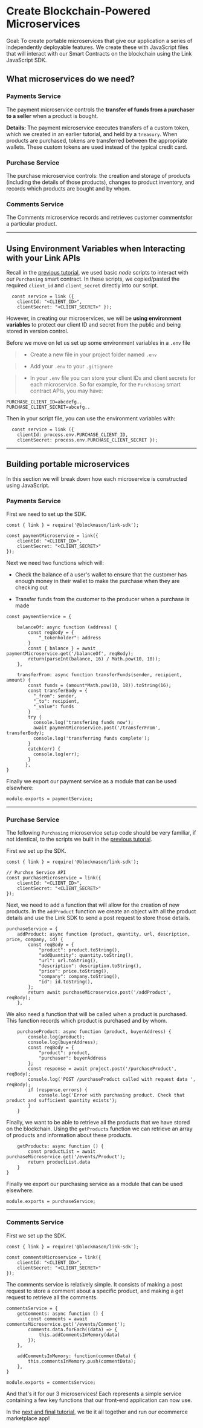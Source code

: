 # Create Blockchain-Powered Microservices
Goal: To create portable microservices that give our application a series of independently deployable features. We create these with JavaScript files that will interact with our Smart Contracts on the blockchain using the Link JavaScript SDK.

## What microservices do we need?

### Payments Service
The payment microservice controls the **transfer of funds from a purchaser to a seller** when a product is bought.

**Details:** The payment microservice executes transfers of a custom token, which we created in an earlier tutorial, and held by a `treasury`. When products are purchased, tokens are transferred between the appropriate wallets. These custom tokens are used instead of the typical credit card.

### Purchase Service
The purchase microservice controls: the creation and storage of products (including the details of those products), changes to product inventory, and records which products are bought and by whom.

### Comments Service
The Comments microservice records and retrieves customer commentsfor a particular product.

---
## Using Environment Variables when Interacting with your Link APIs
Recall in the [previous tutorial](https://github.com/blockmason/ecommerce-workshop/blob/master/Tutorial_3/tutorial_3.md), we used basic *node* scripts to interact with our `Purchasing` smart contract. In these scripts, we copied/pasted the required `client_id` and `client_secret` directly into our script. 

```
  const service = link ({
    clientId: "<CLIENT_ID>",
    clientSecret: "<CLIENT_SECRET>" });
```
However, in creating our microservices, we will be **using environment variables** to protect our client ID and secret from the public and being stored in version control.

Before we move on let us set up some environment variables in a `.env` file

> * Create a new file in your project folder named `.env`

> * Add your `.env` to your `.gitignore`

> * In your `.env` file you can store your client IDs and client secrets for each microservice. So for example, for the `Purchasing` smart contract APIs, you may have:
```
PURCHASE_CLIENT_ID=abcdefg..
PURCHASE_CLIENT_SECRET=abcefg..
```

Then in your script file, you can use the environment variables with:
```
  const service = link ({
    clientId: process.env.PURCHASE_CLIENT_ID,
    clientSecret: process.env.PURCHASE_CLIENT_SECRET });
```

---
## Building portable microservices
In this section we will break down how each microservice is constructed using JavaScript.
### Payments Service

First we need to set up the SDK.
```
const { link } = require('@blockmason/link-sdk');

const paymentMicroservice = link({
    clientId: "<CLIENT_ID>",
    clientSecret: "<CLIENT_SECRET>"
});

```

Next we need two functions which will: 
* Check the balance of a user's wallet to ensure that the customer has enough money in their wallet to make the purchase when they are checking out

* Transfer funds from the customer to the producer when a purchase is made 

```
const paymentService = {

    balanceOf: async function (address) {
        const reqBody = {
            "_tokenholder": address
        }
        const { balance } = await paymentMicroservice.get('/balanceOf', reqBody);
        return(parseInt(balance, 16) / Math.pow(10, 18));
    },

    transferFrom: async function transferFunds(sender, recipient, amount) {
        const funds = (amount*Math.pow(10, 18)).toString(16);
        const transferBody = {
          "_from": sender,
          "_to": recipient,
          "_value": funds
        }
        try {
          console.log('transfering funds now');
          await paymentMicroservice.post('/transferFrom', transferBody);
          console.log('transferring funds complete');
        }
        catch(err) {
          console.log(err);
        }
       },
}
```

Finally we export our payment service as a module that can be used elsewhere:

```
module.exports = paymentService;
```
---
### Purchase Service
The following `Purchasing` microservice setup code should be very familiar, if not identical, to the scripts we built in the [previous tutorial](https://github.com/blockmason/ecommerce-workshop/blob/master/Tutorial_3/tutorial_3.md). 

First we set up the SDK.
```
const { link } = require('@blockmason/link-sdk');

// Purchse Service API
const purchaseMicroservice = link({
    clientId: "<CLIENT_ID>",
    clientSecret: "<CLIENT_SECRET>"
});
```

Next, we need to add a function that will allow for the creation of new products. In the `addProduct` function we create an object with all the product details and use the Link SDK to send a post request to store those details.

```
purchaseService = {
    addProduct: async function (product, quantity, url, description, price, company, id) {
        const reqBody = {
            "product": product.toString(),
            "addQuantity": quantity.toString(),
            "url": url.toString(),
            "description": description.toString(),
            "price": price.toString(),
            "company": company.toString(),
            "id": id.toString(),
        };
        return await purchaseMicroservice.post('/addProduct', reqBody);
    },
```

We also need a function that will be called when a product is purchased. This function records which product is purchased and by whom.

```
    purchaseProduct: async function (product, buyerAddress) {
        console.log(product);
        console.log(buyerAddress);
        const reqBody = {
            "product": product,
            "purchaser": buyerAddress
        };
        const response = await project.post('/purchaseProduct', reqBody);
        console.log('POST /purchaseProduct called with request data ', reqBody);
        if (response.errors) {
            console.log('Error with purchasing product. Check that product and sufficient quantity exists');
        }
    }
```

Finally, we want to be able to retrieve all the products that we have stored on the blockchain. Using the `getProducts` function we can retrieve an array of products and information about these products.

```
    getProducts: async function () {
        const productList = await purchaseMicroservice.get('/events/Product');
        return productList.data
    }
}
```

Finally we export our purchasing service as a module that can be used elsewhere:

```
module.exports = purchaseService;
```
---
### Comments Service

First we set up the SDK.
```
const { link } = require('@blockmason/link-sdk');

const commentsMicroservice = link({
    clientId: "<CLIENT_ID>",
    clientSecret: "<CLIENT_SECRET>"
});
```

The comments service is relatively simple. It consists of making a post request to store a comment about a specific product, and making a get request to retrieve all the comments.

```
commentsService = {
    getComments: async function () {
        const comments = await commentsMicroservice.get('/events/Comment');
        comments.data.forEach((data) => {
            this.addCommentsInMemory(data)
        });
    },

    addCommentsInMemory: function(commentData) {
        this.commentsInMemory.push(commentData);
    },
}

module.exports = commentsService;
```

And that's it for our 3 microservices! Each represents a simple service containing a few key functions that our front-end application can now use.

In the [next and final tutorial](https://github.com/blockmason/ecommerce-workshop/blob/master/Tutorial_5/tutorial_5.md), we tie it all together and run our ecommerce marketplace app!
